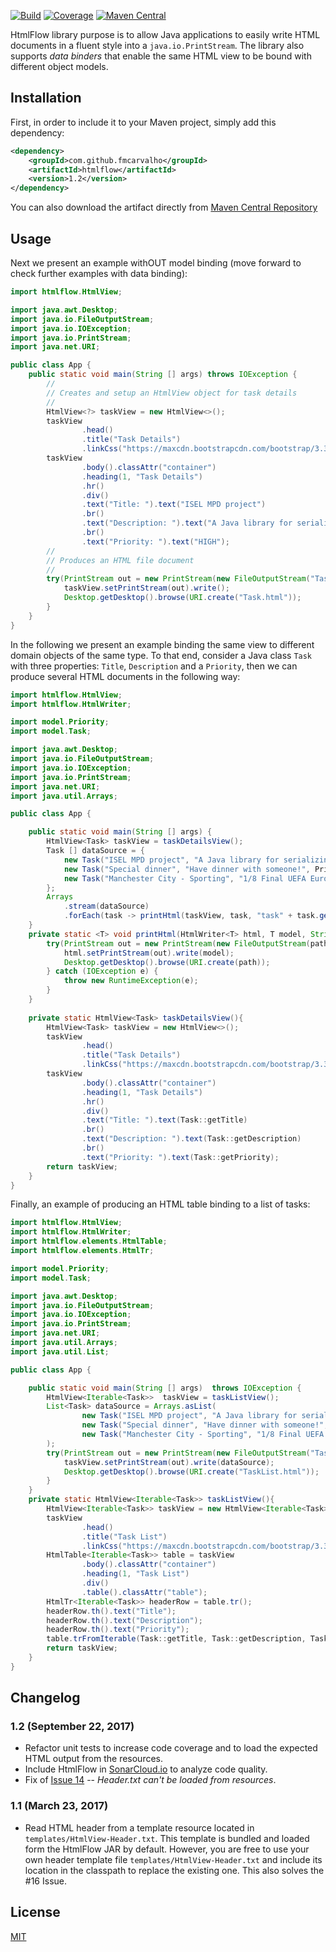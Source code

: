 
[![Build](https://sonarcloud.io/api/badges/gate?key=com.github.fmcarvalho%3Ahtmlflow)](https://sonarcloud.io/dashboard?id=com.github.fmcarvalho%3Ahtmlflow)
[![Coverage](https://sonarcloud.io/api/badges/measure?key=com.github.fmcarvalho%3Ahtmlflow&metric=coverage)](https://sonarcloud.io/component_measures/domain/Coverage?id=com.github.fmcarvalho%3Ahtmlflow)
[![Maven Central](https://img.shields.io/maven-central/v/com.github.fmcarvalho/htmlflow.svg)](http://search.maven.org/#artifactdetails%7Ccom.github.fmcarvalho%7Chtmlflow%7C1.2%7Cjar)

HtmlFlow library purpose is to allow Java applications to easily write HTML
documents in a fluent style into a `java.io.PrintStream`.
The library also supports *data binders* that enable the same HTML view to be 
bound with different object models.

## Installation

First, in order to include it to your Maven project, simply add this dependency:

```xml
<dependency>
    <groupId>com.github.fmcarvalho</groupId>
    <artifactId>htmlflow</artifactId>
    <version>1.2</version>
</dependency>
```

You can also download the artifact directly from [Maven
Central Repository](http://repo1.maven.org/maven2/com/github/fmcarvalho/htmlflow/)

## Usage

Next we present an example withOUT model binding (move forward to check further 
examples with data binding):

``` java
import htmlflow.HtmlView;

import java.awt.Desktop;
import java.io.FileOutputStream;
import java.io.IOException;
import java.io.PrintStream;
import java.net.URI;

public class App {
    public static void main(String [] args) throws IOException {
        //
        // Creates and setup an HtmlView object for task details
        //
        HtmlView<?> taskView = new HtmlView<>();
        taskView
                .head()
                .title("Task Details")
                .linkCss("https://maxcdn.bootstrapcdn.com/bootstrap/3.3.6/css/bootstrap.min.css");
        taskView
                .body().classAttr("container")
                .heading(1, "Task Details")
                .hr()
                .div()
                .text("Title: ").text("ISEL MPD project")
                .br()
                .text("Description: ").text("A Java library for serializing objects in HTML.")
                .br()
                .text("Priority: ").text("HIGH");
        //
        // Produces an HTML file document
        //
        try(PrintStream out = new PrintStream(new FileOutputStream("Task.html"))){
            taskView.setPrintStream(out).write();
            Desktop.getDesktop().browse(URI.create("Task.html"));
        }
    }
}
```

In the following we present an example binding the same view to different domain 
objects of the same type.
To that end, consider a Java class `Task` with three properties: `Title`, 
`Description` and a `Priority`, then we can produce several HTML documents
in the following way:


``` java
import htmlflow.HtmlView;
import htmlflow.HtmlWriter;

import model.Priority;
import model.Task;

import java.awt.Desktop;
import java.io.FileOutputStream;
import java.io.IOException;
import java.io.PrintStream;
import java.net.URI;
import java.util.Arrays;

public class App {

    public static void main(String [] args) {
        HtmlView<Task> taskView = taskDetailsView();
        Task [] dataSource = {
            new Task("ISEL MPD project", "A Java library for serializing objects in HTML.", Priority.High),
            new Task("Special dinner", "Have dinner with someone!", Priority.Normal),
            new Task("Manchester City - Sporting", "1/8 Final UEFA Europa League. VS. Manchester City - Sporting!", Priority.High)
        };
        Arrays
            .stream(dataSource)
            .forEach(task -> printHtml(taskView, task, "task" + task.getId() + ".html"));
    }
    private static <T> void printHtml(HtmlWriter<T> html, T model, String path){
        try(PrintStream out = new PrintStream(new FileOutputStream(path))){
            html.setPrintStream(out).write(model);
            Desktop.getDesktop().browse(URI.create(path));
        } catch (IOException e) {
            throw new RuntimeException(e);
        }
    }
    
    private static HtmlView<Task> taskDetailsView(){
        HtmlView<Task> taskView = new HtmlView<>();
        taskView
                .head()
                .title("Task Details")
                .linkCss("https://maxcdn.bootstrapcdn.com/bootstrap/3.3.6/css/bootstrap.min.css");
        taskView
                .body().classAttr("container")
                .heading(1, "Task Details")
                .hr()
                .div()
                .text("Title: ").text(Task::getTitle)
                .br()
                .text("Description: ").text(Task::getDescription)
                .br()
                .text("Priority: ").text(Task::getPriority);
        return taskView;
    }
}
```

Finally, an example of producing an HTML table binding to a list of tasks:

``` java
import htmlflow.HtmlView;
import htmlflow.HtmlWriter;
import htmlflow.elements.HtmlTable;
import htmlflow.elements.HtmlTr;

import model.Priority;
import model.Task;

import java.awt.Desktop;
import java.io.FileOutputStream;
import java.io.IOException;
import java.io.PrintStream;
import java.net.URI;
import java.util.Arrays;
import java.util.List;

public class App {

    public static void main(String [] args)  throws IOException {
        HtmlView<Iterable<Task>>  taskView = taskListView();
        List<Task> dataSource = Arrays.asList(
                new Task("ISEL MPD project", "A Java library for serializing objects in HTML.", Priority.High),
                new Task("Special dinner", "Have dinner with someone!", Priority.Normal),
                new Task("Manchester City - Sporting", "1/8 Final UEFA Europa League. VS. Manchester City - Sporting!", Priority.High)
        );
        try(PrintStream out = new PrintStream(new FileOutputStream("TaskList.html"))){
            taskView.setPrintStream(out).write(dataSource);
            Desktop.getDesktop().browse(URI.create("TaskList.html"));
        }
    }
    private static HtmlView<Iterable<Task>> taskListView(){
        HtmlView<Iterable<Task>> taskView = new HtmlView<Iterable<Task>>();
        taskView
                .head()
                .title("Task List")
                .linkCss("https://maxcdn.bootstrapcdn.com/bootstrap/3.3.6/css/bootstrap.min.css");
        HtmlTable<Iterable<Task>> table = taskView
                .body().classAttr("container")
                .heading(1, "Task List")
                .div()
                .table().classAttr("table");
        HtmlTr<Iterable<Task>> headerRow = table.tr();
        headerRow.th().text("Title");
        headerRow.th().text("Description");
        headerRow.th().text("Priority");
        table.trFromIterable(Task::getTitle, Task::getDescription, Task::getPriority);
        return taskView;
    }
}
```

## Changelog

### 1.2 (September 22, 2017)

* Refactor unit tests to increase code coverage and to load the expected HTML output from the resources. 
* Include HtmlFlow in [SonarCloud.io](https://sonarcloud.io/dashboard?id=com.github.fmcarvalho%3Ahtmlflow) to analyze code quality. 
* Fix of [Issue 14](https://github.com/fmcarvalho/HtmlFlow/issues/24) -- _Header.txt can't be loaded from resources_.

### 1.1 (March 23, 2017)

* Read HTML header from a template resource located in `templates/HtmlView-Header.txt`.
This template is bundled and loaded form the HtmlFlow JAR by default.
However, you are free to use your own header template file `templates/HtmlView-Header.txt`
and include its location in the classpath to replace the existing one.
This also solves the #16 Issue.

## License

[MIT](https://github.com/fmcarvalho/HtmlFlow/blob/master/LICENSE)
